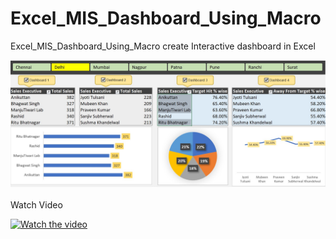 # Excel_MIS_Dashboard_Using_Macro
Excel_MIS_Dashboard_Using_Macro create Interactive dashboard in Excel
<br>

<img src="https://github.com/SatishDhawale/Excel_MIS_Dashboard_Using_Macro/blob/a25cf97ef6dbeaaecbffb16b927aa2f8cd1a00ab/Excel%20MIS%20Dashboard%20Preview.jpg" alt="Image Description" width="600">
<br><br>
Watch Video

<br>

[![Watch the video](https://img.youtube.com/vi/rWC8fU1P85c/hqdefault.jpg)](https://www.youtube.com/watch?v=rWC8fU1P85c)
